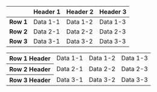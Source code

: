 |       | Header 1   | Header 2   | Header 3   |
|-------|------------|------------|------------|
| **Row 1** | Data 1-1   | Data 1-2   | Data 1-3   |
| **Row 2** | Data 2-1   | Data 2-2   | Data 2-3   |
| **Row 3** | Data 3-1   | Data 3-2   | Data 3-3   |



<table>
  <tr>
    <th>Row 1 Header</th>
    <td>Data 1-1</td>
    <td>Data 1-2</td>
    <td>Data 1-3</td>
  </tr>
  <tr>
    <th>Row 2 Header</th>
    <td>Data 2-1</td>
    <td>Data 2-2</td>
    <td>Data 2-3</td>
  </tr>
  <tr>
    <th>Row 3 Header</th>
    <td>Data 3-1</td>
    <td>Data 3-2</td>
    <td>Data 3-3</td>
  </tr>
</table>